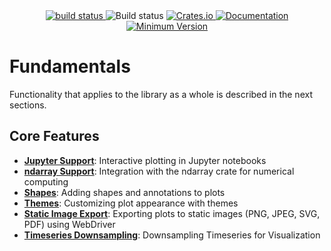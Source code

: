 <div align="center">
    <a href="https://github.com/plotly/plotly.rs/tree/main">
        <img src="https://img.shields.io/badge/Plotly.rs-main-brightgreen" alt="build status">
    </a>
    <a href="https://github.com/plotly/plotly.rs/actions?query=branch%3Amain" style="text-decoration: none!important;">
        <img src="https://img.shields.io/github/actions/workflow/status/plotly/plotly.rs/build.yml?branch=main" alt="Build status">
    </a>
    <a href="https://crates.io/crates/plotly">
        <img src="https://img.shields.io/crates/v/plotly.svg" alt="Crates.io">
    </a>
	<a href="https://docs.rs/plotly">
        <img src="https://docs.rs/plotly/badge.svg" alt="Documentation">
    </a>
    <a href="">
        <img src="https://img.shields.io/badge/Minimum%20Rust%20Version-1.31-brightgreen.svg" alt="Minimum Version">
    </a>
</div>

# Fundamentals

Functionality that applies to the library as a whole is described in the next sections.

## Core Features

- **[Jupyter Support](./fundamentals/jupyter_support.md)**: Interactive plotting in Jupyter notebooks
- **[ndarray Support](./fundamentals/ndarray_support.md)**: Integration with the ndarray crate for numerical computing
- **[Shapes](./fundamentals/shapes.md)**: Adding shapes and annotations to plots
- **[Themes](./fundamentals/themes.md)**: Customizing plot appearance with themes
- **[Static Image Export](./fundamentals/static_image_export.md)**: Exporting plots to static images (PNG, JPEG, SVG, PDF) using WebDriver
- **[Timeseries Downsampling](./fundamentals/timeseries_downsampling.md)**: Downsampling Timeseries for Visualization 